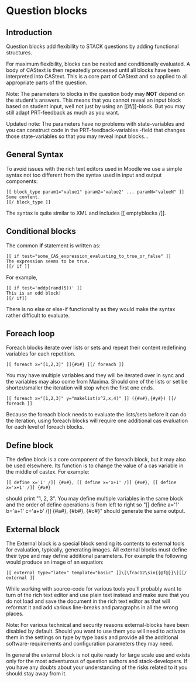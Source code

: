 # Question blocks

## Introduction ##

Question blocks add flexibility to STACK questions by adding functional structures.

For maximum flexibility, blocks can be nested and conditionally evaluated.
A body of CAStext is then repeatedly processed until all blocks have been interpreted into CAStext.
This is a core part of CAStext and so applied to all appropriate parts of the question.

Note:  The parameters to blocks in the question body may **NOT** depend on the student's answers. This means that
you cannot reveal an input block based on student input, well not just by using an [[if/]]-block. But you may
still adapt PRT-feedback as much as you want.

Updated note: The parameters have no problems with state-variables and you can construct code
in the PRT-feedback-variables -field that changes those state-variables so that you may reveal
input blocks...


## General Syntax ##

To avoid issues with the rich text editors used in Moodle we use a simple syntax not too
different from the syntax used in input and output components:

    [[ block_type param1="value1" param2='value2' ... paramN="valueN" ]]
    Some content.
    [[/ block_type ]]

The syntax is quite similar to XML and includes [[ emptyblocks /]].

## Conditional blocks ##

The common **if** statement is written as:

    [[ if test="some_CAS_expression_evaluating_to_true_or_false" ]]
    The expression seems to be true.
    [[/ if ]]

For example,

    [[ if test='oddp(rand(5))' ]]
    This is an odd block!
    [[/ if]]

There is no else or else-if functionality as they would make the syntax rather difficult to evaluate.

## Foreach loop ##

Foreach blocks iterate over lists or sets and repeat their content redefining variables for each repetition.

    [[ foreach x="[1,2,3]" ]]{#x#} [[/ foreach ]]

You may have multiple variables and they will be iterated over in sync and the variables may also come from Maxima.
Should one of the lists or set be shorter/smaller the iteration will stop when the first one ends.

    [[ foreach x="[1,2,3]" y="makelist(x^2,x,4)" ]] ({#x#},{#y#}) [[/ foreach ]]

Because the foreach block needs to evaluate the lists/sets before it can do the iteration, using foreach blocks
will require one additional cas evaluation for each level of foreach blocks.

## Define block ##

The define block is a core component of the foreach block, but it may also be used elsewhere. Its function
is to change the value of a cas variable in the middle of castex. For example:

    [[ define x='1' /]] {#x#}, [[ define x='x+1' /]] {#x#}, [[ define x='x+1' /]] {#x#}

should print "1, 2, 3". You may define multiple variables in the same block and the order of define
operations is from left to right so "[[ define a='1' b='a+1' c='a+b' /]] {#a#}, {#b#}, {#c#}" should
generate the same output.


## External block ##

The External block is a special block sending its contents to external tools for evaluation, typically, generating
images. All external blocks must define their type and may define additional parameters. For example the following
would produce an image of an equation:

    [[ external type="latex" template="basic" ]]\[\frac12\sin{{@f@}}\][[/ external ]]

While working with source-code for various tools you'll probably want to turn of the rich text editor and use
plain text instead and make sure that you do not load and save the document in the rich text editor as that will
reformat it and add various line-breaks and paragraphs in all the wrong places.

Note: For various technical and security reasons external-blocks have been disabled by default. Should you want
to use them you will need to activate them in the settings on type by type basis and provide all the additional
software-requirements and configuration parameters they may need.

In general the external block is not quite ready for large scale use and exists only for the most adventurous of
question authors and stack-developers. If you have any doubts about your understanding of the risks related to it
you should stay away from it.
